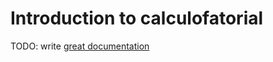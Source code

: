 # Introduction to calculofatorial

TODO: write [great documentation](http://jacobian.org/writing/great-documentation/what-to-write/)
